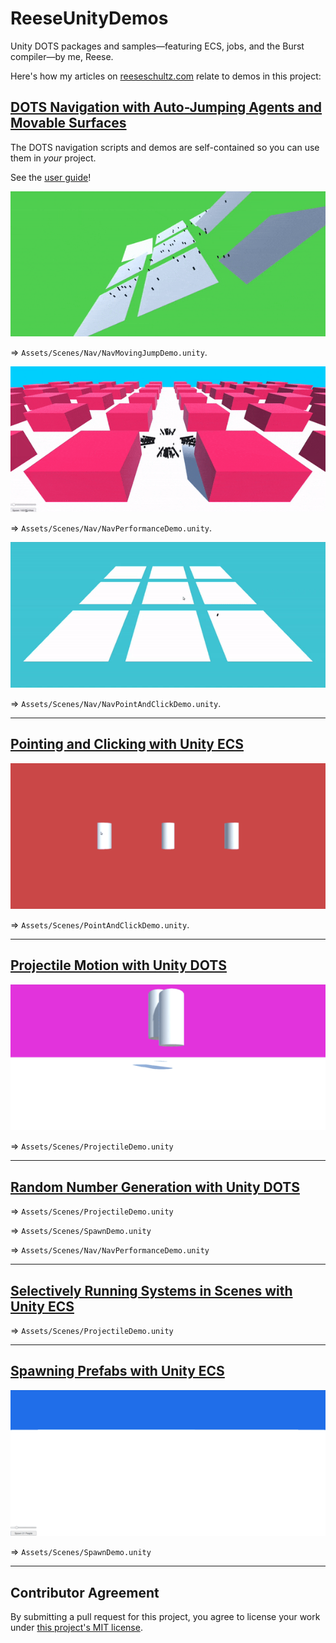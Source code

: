 # ReeseUnityDemos

Unity DOTS packages and samples—featuring ECS, jobs, and the Burst compiler—by me, Reese.

Here's how my articles on [reeseschultz.com](https://reeseschultz.com) relate to demos in this project:

## [DOTS Navigation with Auto-Jumping Agents and Movable Surfaces](https://reeseschultz.com/dots-navigation-with-auto-jumping-agents-and-movable-surfaces/)

The DOTS navigation scripts and demos are self-contained so you can use them in *your* project.

See the [user guide](https://github.com/reeseschultz/ReeseUnityDemos/blob/master/Packages/Nav/README.md)!

![Video of navigation agents jumping across moving surfaces.](/Gifs/nav-moving-jump-demo.gif)

⇒ `Assets/Scenes/Nav/NavMovingJumpDemo.unity`.

![Video of agents spawning and avoiding obstacles.](/Gifs/nav-performance-demo.gif)

⇒ `Assets/Scenes/Nav/NavPerformanceDemo.unity`.

![Video of an agent moving to point-and-clicked destinations.](/Gifs/nav-point-and-click-demo.gif)

⇒ `Assets/Scenes/Nav/NavPointAndClickDemo.unity`.

---

## [Pointing and Clicking with Unity ECS](https://reeseschultz.com/pointing-and-clicking-with-unity-ecs/)


![Video of changing prefab colors with Unity ECS.](/Gifs/point-and-click-demo.gif)

⇒ `Assets/Scenes/PointAndClickDemo.unity`.

---

## [Projectile Motion with Unity DOTS](https://reeseschultz.com/projectile-motion-with-unity-dots/)


![Video of projectile motion demonstration with Unity DOTS.](/Gifs/projectile-demo.gif)

⇒ `Assets/Scenes/ProjectileDemo.unity`

---

## [Random Number Generation with Unity DOTS](https://reeseschultz.com/random-number-generation-with-unity-dots)

⇒ `Assets/Scenes/ProjectileDemo.unity`

⇒ `Assets/Scenes/SpawnDemo.unity`

⇒ `Assets/Scenes/Nav/NavPerformanceDemo.unity`

---

## [Selectively Running Systems in Scenes with Unity ECS](https://reeseschultz.com/selectively-running-systems-in-scenes-with-unity-ecs)

⇒ `Assets/Scenes/ProjectileDemo.unity`

---

## [Spawning Prefabs with Unity ECS](https://reeseschultz.com/spawning-prefabs-with-unity-ecs/)

![Video of spawning prefabs with Unity ECS.](/Gifs/spawn-demo.gif)

⇒ `Assets/Scenes/SpawnDemo.unity`

---

## Contributor Agreement

By submitting a pull request for this project, you agree to license your work under [this project's MIT license](https://github.com/reeseschultz/ReeseUnityDemos/blob/master/LICENSE).
